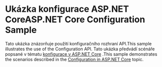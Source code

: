 # <a name="aspnet-core-configuration-sample"></a><span data-ttu-id="48b1c-101">Ukázka konfigurace ASP.NET Core</span><span class="sxs-lookup"><span data-stu-id="48b1c-101">ASP.NET Core Configuration Sample</span></span>

<span data-ttu-id="48b1c-102">Tato ukázka znázorňuje použití konfiguračního rozhraní API.</span><span class="sxs-lookup"><span data-stu-id="48b1c-102">This sample illustrates the use of the Configuration API.</span></span> <span data-ttu-id="48b1c-103">Tato ukázka předvádí scénáře popsané v tématu [konfigurace v ASP.NET Core](https://docs.microsoft.com/aspnet/core/fundamentals/configuration) .</span><span class="sxs-lookup"><span data-stu-id="48b1c-103">This sample demonstrates the scenarios described in the [Configuration in ASP.NET Core](https://docs.microsoft.com/aspnet/core/fundamentals/configuration) topic.</span></span>

